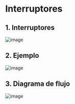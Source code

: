 # Interruptores

## 1. Interruptores

![image](https://user-images.githubusercontent.com/31961588/156275282-87ec1277-faf2-4aed-8ba7-92dedf0b5fdf.png)

## 2. Ejemplo
![image](https://user-images.githubusercontent.com/31961588/156275391-3c2f2126-f1a9-4b64-a0bf-3ace35ecc1a4.png)
## 3. Diagrama de flujo
![image](https://user-images.githubusercontent.com/31961588/156275577-2d23eb8a-10c0-4802-934d-01f36ecfc7ac.png)
